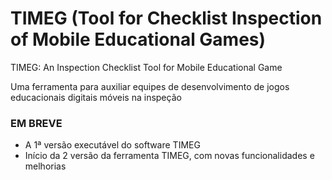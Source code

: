 # TIMEG (Tool for Checklist Inspection of Mobile Educational Games)
TIMEG: An Inspection Checklist Tool for Mobile Educational Game

Uma ferramenta para auxiliar equipes de desenvolvimento de jogos educacionais digitais móveis na inspeção



### EM BREVE
- A 1ª versão executável do software TIMEG
- Início da 2 versão da ferramenta TIMEG, com novas funcionalidades e melhorias
